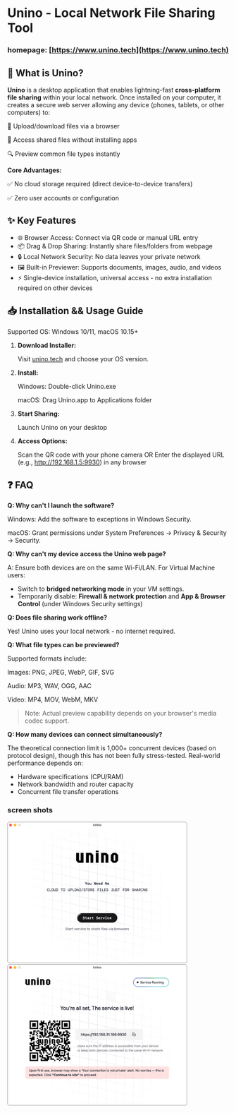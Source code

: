 # Unino - Local Network File Sharing Tool

### homepage: [https://www.unino.tech](https://www.unino.tech)


## 🚀 What is Unino?

**Unino** is a desktop application that enables lightning-fast **cross-platform file sharing** within your local
network.
Once installed on your computer, it creates a secure web server allowing any device (phones, tablets, or other
computers) to:

📁 Upload/download files via a browser

📱 Access shared files without installing apps

🔍 Preview common file types instantly
 
**Core Advantages:**

✅ No cloud storage required (direct device-to-device transfers)

✅ Zero user accounts or configuration

## ✨ Key Features

- 🌐 Browser Access: Connect via QR code or manual URL entry
- 📦 Drag & Drop Sharing: Instantly share files/folders from webpage
- 🔒 Local Network Security: No data leaves your private network
- 🖼️ Built-in Previewer: Supports documents, images, audio, and videos
- ⚡ Single-device installation, universal access - no extra installation required on other devices




## 📥 Installation && Usage Guide

Supported OS: Windows 10/11, macOS 10.15+

1. **Download Installer:**

   Visit [unino.tech](https://www.unino.tech) and choose your OS version.

2. **Install:**

   Windows: Double-click Unino.exe

   macOS: Drag Unino.app to Applications folder

3. **Start Sharing:**

   Launch Unino on your desktop

4. **Access Options:**

   Scan the QR code with your phone camera
   OR Enter the displayed URL (e.g., http://192.168.1.5:9930) in any browser

## ❓ FAQ

**Q: Why can't I launch the software?**

Windows: Add the software to exceptions in Windows Security.

macOS: Grant permissions under System Preferences → Privacy & Security → Security.


**Q: Why can't my device access the Unino web page?**

A: Ensure both devices are on the same Wi-Fi/LAN. For Virtual Machine users:
- Switch to **bridged networking mode** in your VM settings.
- Temporarily disable: **Firewall & network protection** and **App & Browser Control** (under Windows Security settings)

**Q: Does file sharing work offline?**

Yes! Unino uses your local network - no internet required.

**Q: What file types can be previewed?**

Supported formats include:

Images: PNG, JPEG, WebP, GIF, SVG

Audio: MP3, WAV, OGG, AAC

Video: MP4, MOV, WebM, MKV

> Note: Actual preview capability depends on your browser's media codec support.

**Q: How many devices can connect simultaneously?**

The theoretical connection limit is 1,000+ concurrent devices  (based on protocol design), though this has not been
fully stress-tested. Real-world performance depends on:
- Hardware specifications (CPU/RAM)
- Network bandwidth and router capacity
- Concurrent file transfer operations

### screen shots
<img src="./screenshots/screenshot-1.png" alt="图片描述" height="320" />
<img src="./screenshots/screenshot-2.png" alt="图片描述" height="320" />
